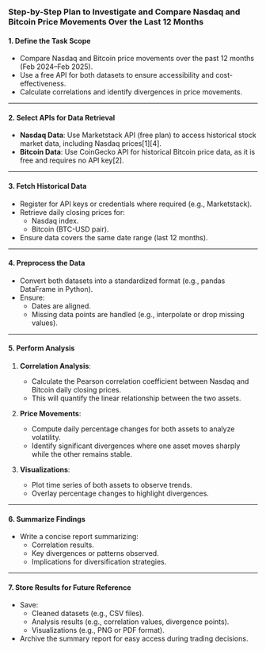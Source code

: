 ### Step-by-Step Plan to Investigate and Compare Nasdaq and Bitcoin Price Movements Over the Last 12 Months

#### **1. Define the Task Scope**
- Compare Nasdaq and Bitcoin price movements over the past 12 months (Feb 2024–Feb 2025).
- Use a free API for both datasets to ensure accessibility and cost-effectiveness.
- Calculate correlations and identify divergences in price movements.

---

#### **2. Select APIs for Data Retrieval**
- **Nasdaq Data**: Use Marketstack API (free plan) to access historical stock market data, including Nasdaq prices[1][4].
- **Bitcoin Data**: Use CoinGecko API for historical Bitcoin price data, as it is free and requires no API key[2].

---

#### **3. Fetch Historical Data**
- Register for API keys or credentials where required (e.g., Marketstack).
- Retrieve daily closing prices for:
  - Nasdaq index.
  - Bitcoin (BTC-USD pair).
- Ensure data covers the same date range (last 12 months).

---

#### **4. Preprocess the Data**
- Convert both datasets into a standardized format (e.g., pandas DataFrame in Python).
- Ensure:
  - Dates are aligned.
  - Missing data points are handled (e.g., interpolate or drop missing values).

---

#### **5. Perform Analysis**
1. **Correlation Analysis**:
   - Calculate the Pearson correlation coefficient between Nasdaq and Bitcoin daily closing prices.
   - This will quantify the linear relationship between the two assets.

2. **Price Movements**:
   - Compute daily percentage changes for both assets to analyze volatility.
   - Identify significant divergences where one asset moves sharply while the other remains stable.

3. **Visualizations**:
   - Plot time series of both assets to observe trends.
   - Overlay percentage changes to highlight divergences.

---

#### **6. Summarize Findings**
- Write a concise report summarizing:
  - Correlation results.
  - Key divergences or patterns observed.
  - Implications for diversification strategies.

---

#### **7. Store Results for Future Reference**
- Save:
  - Cleaned datasets (e.g., CSV files).
  - Analysis results (e.g., correlation values, divergence points).
  - Visualizations (e.g., PNG or PDF format).
- Archive the summary report for easy access during trading decisions.
